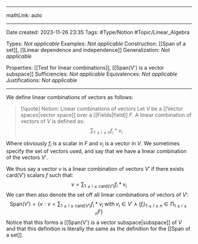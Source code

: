 
---

mathLink: auto

---
Date created: 2023-11-26 23:35
Tags: #Type/Notion #Topic/Linear_Algebra 

Types: _Not applicable_
Examples: _Not applicable_
Construction: [[Span of a set]], [[Linear dependence and independence]]
Generalization: _Not applicable_

Properties: [[Test for linear combinations]], [[Span(V') is a vector subspace]]
Sufficiencies: _Not applicable_
Equivalences: _Not applicable_
Justifications: _Not applicable_

---  

We define linear combinations of vectors as follows:

> [!quote] Notion: Linear combinations of vectors
> Let $V$ be a [[Vector spaces|vector space]] over a [[Fields|field]] $F$. A linear combination of vectors of $V$ is defined as: $$\sum_{1\leq i\leq n}f_i*v_i$$

Where obviously $f_i$ is a scalar in $F$ and $v_i$ is a vector in $V$. We sometimes specify the set of vectors used, and say that we have a linear combination of the vectors $V'$.

We thus say a vector $v$ is a linear combination of vectors $V'$ if there exists $\text{card}(V')$ scalars $f$ such that: $$v=\sum_{1\leq i\leq\text{card}(V')}f_i*v_i$$We can then also denote the set off all linear combinations of vectors of $V'$: $$\text{Span}(V')=\left\{v:v=\sum_{1\leq i\leq\text{card}(V')}f_i*v_i \;\text{with}\; v_i\in V'\land (f_i)_{1\leq i\leq n}\in \prod_{1\leq i\leq n} F\right\}$$
Notice that this forms a [[Span(V') is a vector subspace|subspace]] of $V$ and that this definition is literally the same as the definition for the [[Span of a set]].